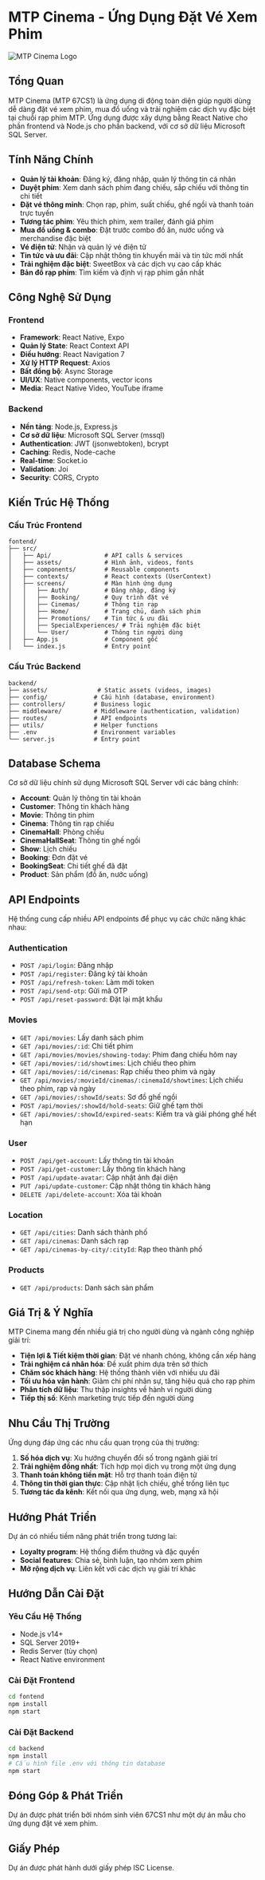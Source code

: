 # MTP Cinema - Ứng Dụng Đặt Vé Xem Phim

![MTP Cinema Logo](https://mtbcinema.com.vn/media/fizn2ubc/logo.png)

## Tổng Quan

MTP Cinema (MTP 67CS1) là ứng dụng di động toàn diện giúp người dùng dễ dàng đặt vé xem phim, mua đồ uống và trải nghiệm các dịch vụ đặc biệt tại chuỗi rạp phim MTP. Ứng dụng được xây dựng bằng React Native cho phần frontend và Node.js cho phần backend, với cơ sở dữ liệu Microsoft SQL Server.

## Tính Năng Chính

- **Quản lý tài khoản**: Đăng ký, đăng nhập, quản lý thông tin cá nhân
- **Duyệt phim**: Xem danh sách phim đang chiếu, sắp chiếu với thông tin chi tiết
- **Đặt vé thông minh**: Chọn rạp, phim, suất chiếu, ghế ngồi và thanh toán trực tuyến
- **Tương tác phim**: Yêu thích phim, xem trailer, đánh giá phim
- **Mua đồ uống & combo**: Đặt trước combo đồ ăn, nước uống và merchandise đặc biệt
- **Vé điện tử**: Nhận và quản lý vé điện tử
- **Tin tức và ưu đãi**: Cập nhật thông tin khuyến mãi và tin tức mới nhất
- **Trải nghiệm đặc biệt**: SweetBox và các dịch vụ cao cấp khác
- **Bản đồ rạp phim**: Tìm kiếm và định vị rạp phim gần nhất

## Công Nghệ Sử Dụng

### Frontend
- **Framework**: React Native, Expo
- **Quản lý State**: React Context API
- **Điều hướng**: React Navigation 7
- **Xử lý HTTP Request**: Axios
- **Bất đồng bộ**: Async Storage
- **UI/UX**: Native components, vector icons
- **Media**: React Native Video, YouTube iframe

### Backend
- **Nền tảng**: Node.js, Express.js
- **Cơ sở dữ liệu**: Microsoft SQL Server (mssql)
- **Authentication**: JWT (jsonwebtoken), bcrypt
- **Caching**: Redis, Node-cache
- **Real-time**: Socket.io
- **Validation**: Joi
- **Security**: CORS, Crypto

## Kiến Trúc Hệ Thống

### Cấu Trúc Frontend
```
fontend/
├── src/
│   ├── Api/               # API calls & services
│   ├── assets/            # Hình ảnh, videos, fonts
│   ├── components/        # Reusable components
│   ├── contexts/          # React contexts (UserContext)
│   ├── screens/           # Màn hình ứng dụng
│   │   ├── Auth/          # Đăng nhập, đăng ký
│   │   ├── Booking/       # Quy trình đặt vé
│   │   ├── Cinemas/       # Thông tin rạp
│   │   ├── Home/          # Trang chủ, danh sách phim
│   │   ├── Promotions/    # Tin tức & ưu đãi
│   │   ├── SpecialExperiences/ # Trải nghiệm đặc biệt
│   │   └── User/          # Thông tin người dùng
│   ├── App.js             # Component gốc
│   └── index.js           # Entry point
```

### Cấu Trúc Backend
```
backend/
├── assets/              # Static assets (videos, images)
├── config/             # Cấu hình (database, environment)
├── controllers/        # Business logic
├── middleware/         # Middleware (authentication, validation)
├── routes/             # API endpoints
├── utils/              # Helper functions
├── .env                # Environment variables
└── server.js           # Entry point
```

## Database Schema

Cơ sở dữ liệu chính sử dụng Microsoft SQL Server với các bảng chính:

- **Account**: Quản lý thông tin tài khoản
- **Customer**: Thông tin khách hàng
- **Movie**: Thông tin phim
- **Cinema**: Thông tin rạp chiếu
- **CinemaHall**: Phòng chiếu
- **CinemaHallSeat**: Thông tin ghế ngồi
- **Show**: Lịch chiếu
- **Booking**: Đơn đặt vé
- **BookingSeat**: Chi tiết ghế đã đặt
- **Product**: Sản phẩm (đồ ăn, nước uống)

## API Endpoints

Hệ thống cung cấp nhiều API endpoints để phục vụ các chức năng khác nhau:

### Authentication
- `POST /api/login`: Đăng nhập
- `POST /api/register`: Đăng ký tài khoản
- `POST /api/refresh-token`: Làm mới token
- `POST /api/send-otp`: Gửi mã OTP
- `POST /api/reset-password`: Đặt lại mật khẩu

### Movies
- `GET /api/movies`: Lấy danh sách phim
- `GET /api/movies/:id`: Chi tiết phim
- `GET /api/movies/movies/showing-today`: Phim đang chiếu hôm nay
- `GET /api/movies/:id/showtimes`: Lịch chiếu theo phim
- `GET /api/movies/:id/cinemas`: Rạp chiếu theo phim và ngày
- `GET /api/movies/:movieId/cinemas/:cinemaId/showtimes`: Lịch chiếu theo phim, rạp và ngày
- `GET /api/movies/:showId/seats`: Sơ đồ ghế ngồi
- `POST /api/movies/:showId/hold-seats`: Giữ ghế tạm thời
- `GET /api/movies/:showId/expired-seats`: Kiểm tra và giải phóng ghế hết hạn

### User
- `POST /api/get-account`: Lấy thông tin tài khoản
- `POST /api/get-customer`: Lấy thông tin khách hàng
- `POST /api/update-avatar`: Cập nhật ảnh đại diện
- `PUT /api/update-customer`: Cập nhật thông tin khách hàng
- `DELETE /api/delete-account`: Xóa tài khoản

### Location
- `GET /api/cities`: Danh sách thành phố
- `GET /api/cinemas`: Danh sách rạp
- `GET /api/cinemas-by-city/:cityId`: Rạp theo thành phố

### Products
- `GET /api/products`: Danh sách sản phẩm

## Giá Trị & Ý Nghĩa

MTP Cinema mang đến nhiều giá trị cho người dùng và ngành công nghiệp giải trí:

- **Tiện lợi & Tiết kiệm thời gian**: Đặt vé nhanh chóng, không cần xếp hàng
- **Trải nghiệm cá nhân hóa**: Đề xuất phim dựa trên sở thích
- **Chăm sóc khách hàng**: Hệ thống thành viên với nhiều ưu đãi
- **Tối ưu hóa vận hành**: Giảm chi phí nhân sự, tăng hiệu quả cho rạp phim
- **Phân tích dữ liệu**: Thu thập insights về hành vi người dùng
- **Tiếp thị số**: Kênh marketing trực tiếp đến người dùng

## Nhu Cầu Thị Trường

Ứng dụng đáp ứng các nhu cầu quan trọng của thị trường:

1. **Số hóa dịch vụ**: Xu hướng chuyển đổi số trong ngành giải trí
2. **Trải nghiệm đồng nhất**: Tích hợp mọi dịch vụ trong một ứng dụng
3. **Thanh toán không tiền mặt**: Hỗ trợ thanh toán điện tử
4. **Thông tin thời gian thực**: Cập nhật lịch chiếu, ghế trống liên tục
5. **Tương tác đa kênh**: Kết nối qua ứng dụng, web, mạng xã hội

## Hướng Phát Triển

Dự án có nhiều tiềm năng phát triển trong tương lai:
- **Loyalty program**: Hệ thống điểm thưởng và đặc quyền
- **Social features**: Chia sẻ, bình luận, tạo nhóm xem phim
- **Mở rộng dịch vụ**: Liên kết với các dịch vụ giải trí khác

## Hướng Dẫn Cài Đặt

### Yêu Cầu Hệ Thống
- Node.js v14+ 
- SQL Server 2019+
- Redis Server (tùy chọn)
- React Native environment

### Cài Đặt Frontend
```bash
cd fontend
npm install
npm start
```

### Cài Đặt Backend
```bash
cd backend
npm install
# Cấu hình file .env với thông tin database
npm start
```

## Đóng Góp & Phát Triển

Dự án được phát triển bởi nhóm sinh viên 67CS1 như một dự án mẫu cho ứng dụng đặt vé xem phim.

## Giấy Phép

Dự án được phát hành dưới giấy phép ISC License. 
